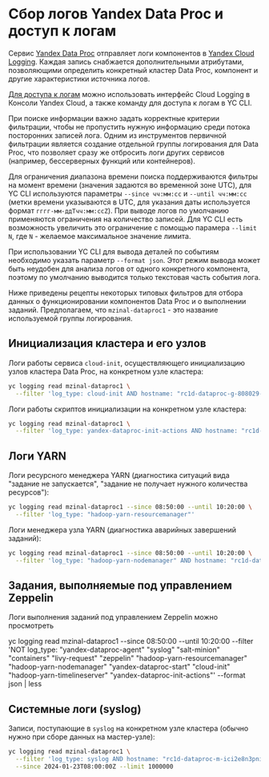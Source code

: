 # Сбор логов Yandex Data Proc и доступ к логам

Сервис [Yandex Data Proc](https://cloud.yandex.com/ru/services/data-proc) отправляет логи компонентов в [Yandex Cloud Logging](https://cloud.yandex.com/ru/services/logging). Каждая запись снабжается дополнительными атрибутами, позволяющими определить конкретный кластер Data Proc, компонент и другие характеристики источника логов.

[Для доступа к логам](https://cloud.yandex.ru/ru/docs/logging/operations/read-logs) можно использовать интерфейс Cloud Logging в Консоли Yandex Cloud, а также команду для доступа к логам в YC CLI.

При поиске информации важно задать корректные критерии фильтрации, чтобы не пропустить нужную информацию среди потока посторонних записей лога. Одним из инструментов первичной фильтрации является создание отдельной группы логирования для Data Proc, что позволяет сразу же отбросить логи других сервисов (например, бессерверных функций или контейнеров).

Для ограничения диапазона времени поиска поддерживаются фильтры на момент времени (значения задаются во временной зоне UTC), для YC CLI используются параметры `--since чч:мм:сс` и `--until чч:мм:сс` (метки времени указываются в UTC, для указания даты используется формат `гггг-мм-ддTчч:мм:ссZ`). При выводе логов по умолчанию применяются ограничения на количество записей. Для YC CLI есть возможность увеличить это ограничение с помощью парамера `--limit N`, где `N` - желаемое максимальное значение лимита.

При использовании YC CLI для вывода деталей по событиям необходимо указать параметр `--format json`. Этот режим вывода может быть неудобен для анализа логов от одного конкретного компонента, поэтому по умолчанию выводится только текстовая часть события лога.

Ниже приведены рецепты некоторых типовых фильтров для отбора данных о функционировании компонентов Data Proc и о выполнении заданий. Предполагаем, что `mzinal-dataproc1` - это название используемой группы логирования.

## Инициализация кластера и его узлов

Логи работы сервиса `cloud-init`, осуществляющего инициализацию узлов кластера Data Proc, на конкретном узле кластера:

```bash
yc logging read mzinal-dataproc1 \
  --filter 'log_type: cloud-init AND hostname: "rc1d-dataproc-g-808029-ymyh.mdb.yandexcloud.net"'
```

Логи работы скриптов инициализации на конкретном узле кластера:

```bash
yc logging read mzinal-dataproc1 \
  --filter 'log_type: yandex-dataproc-init-actions AND hostname: "rc1d-dataproc-g-808029-omek.mdb.yandexcloud.net"'
```

## Логи YARN

Логи ресурсного менеджера YARN (диагностика ситуаций вида "задание не запускается", "задание не получает нужного количества ресурсов"):

```bash
yc logging read mzinal-dataproc1 --since 08:50:00 --until 10:20:00 \
  --filter 'log_type: "hadoop-yarn-resourcemanager"'
```

Логи менеджера узла YARN (диагностика аварийных завершений заданий):

```bash
yc logging read mzinal-dataproc1 --since 08:50:00 --until 10:20:00 \
  --filter 'log_type: "hadoop-yarn-nodemanager" AND hostname: "rc1d-dataproc-g-808029-evyc.mdb.yandexcloud.net"'
```

## Задания, выполняемые под управлением Zeppelin

Логи выполнения заданий под управлением Zeppelin можно просмотреть 

yc logging read mzinal-dataproc1 --since 08:50:00 --until 10:20:00 --filter 'NOT log_type: "yandex-dataproc-agent" "syslog" "salt-minion" "containers" "livy-request" "zeppelin" "hadoop-yarn-resourcemanager" "hadoop-yarn-nodemanager" "yandex-dataproc-start" "cloud-init" "hadoop-yarn-timelineserver" "yandex-dataproc-init-actions"' --format json | less

## Системные логи (syslog)

Записи, поступающие в `syslog` на конкретном узле кластера (обычно нужно при сборе данных на мастер-узле):

```bash
yc logging read mzinal-dataproc1 \
  --filter 'log_type: syslog AND hostname: "rc1d-dataproc-m-ici2e8n3pni3dwby.mdb.yandexcloud.net"' \
  --since 2024-01-23T08:00:00Z --limit 1000000
```

